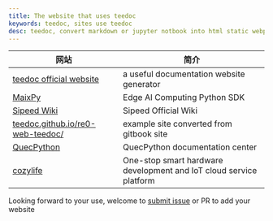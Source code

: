 ```yaml
---
title: The website that uses teedoc
keywords: teedoc, sites use teedoc
desc: teedoc, convert markdown or jupyter notbook into html static webpage, use teedoc website
---
```



| 网站 | 简介 |
| ---- | --- |
| [teedoc official website](https://teedoc.github.io) | a useful documentation website generator |
| [MaixPy](https://maixpy.sipeed.com)                 | Edge AI Computing Python SDK |
| [Sipeed Wiki](https://wiki.sipeed.com)              | Sipeed Official Wiki |
| [teedoc.github.io/re0-web-teedoc/](https://teedoc.github.io/re0-web-teedoc/)   | example site converted from gitbook site |
| [QuecPython](https://python.quectel.com/doc/)       | QuecPython documentation center |
| [cozylife](https://www.cozylife.app/)               | One-stop smart hardware development and IoT cloud service platform |

Looking forward to your use, welcome to [submit issue](https://github.com/teedoc/teedoc.github.io/issues) or PR to add your website
